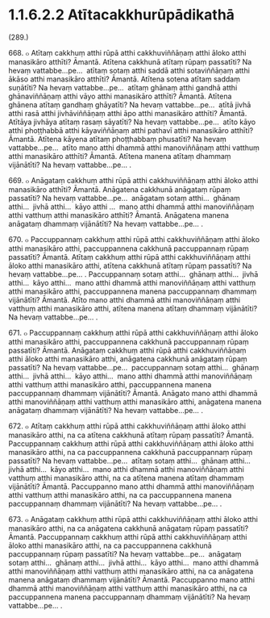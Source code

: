 

# 1.1.6.2.2 Atītacakkhurūpādikathā






(289.)

668\. ๐ Atītaṃ cakkhuṃ atthi rūpā atthi cakkhuviññāṇaṃ atthi āloko atthi manasikāro atthīti? Āmantā. Atītena cakkhunā atītaṃ rūpaṃ passatīti? Na hevaṃ vattabbe…pe…  atītaṃ sotaṃ atthi saddā atthi sotaviññāṇaṃ atthi ākāso atthi manasikāro atthīti? Āmantā. Atītena sotena atītaṃ saddaṃ suṇātīti? Na hevaṃ vattabbe…pe…  atītaṃ ghānaṃ atthi gandhā atthi ghānaviññāṇaṃ atthi vāyo atthi manasikāro atthīti? Āmantā. Atītena ghānena atītaṃ gandhaṃ ghāyatīti? Na hevaṃ vattabbe…pe…  atītā jivhā atthi rasā atthi jivhāviññāṇaṃ atthi āpo atthi manasikāro atthīti? Āmantā. Atītāya jivhāya atītaṃ rasaṃ sāyatīti? Na hevaṃ vattabbe…pe…  atīto kāyo atthi phoṭṭhabbā atthi kāyaviññāṇaṃ atthi pathavī atthi manasikāro atthīti? Āmantā. Atītena kāyena atītaṃ phoṭṭhabbaṃ phusatīti? Na hevaṃ vattabbe…pe…  atīto mano atthi dhammā atthi manoviññāṇaṃ atthi vatthuṃ atthi manasikāro atthīti? Āmantā. Atītena manena atītaṃ dhammaṃ vijānātīti? Na hevaṃ vattabbe…pe… .

669\. ๐ Anāgataṃ cakkhuṃ atthi rūpā atthi cakkhuviññāṇaṃ atthi āloko atthi manasikāro atthīti? Āmantā. Anāgatena cakkhunā anāgataṃ rūpaṃ passatīti? Na hevaṃ vattabbe…pe…  anāgataṃ sotaṃ atthi…  ghānaṃ atthi…  jivhā atthi…  kāyo atthi …  mano atthi dhammā atthi manoviññāṇaṃ atthi vatthuṃ atthi manasikāro atthīti? Āmantā. Anāgatena manena anāgataṃ dhammaṃ vijānātīti? Na hevaṃ vattabbe…pe… .

670\. ๐ Paccuppannaṃ cakkhuṃ atthi rūpā atthi cakkhuviññāṇaṃ atthi āloko atthi manasikāro atthi, paccuppannena cakkhunā paccuppannaṃ rūpaṃ passatīti? Āmantā. Atītaṃ cakkhuṃ atthi rūpā atthi cakkhuviññāṇaṃ atthi āloko atthi manasikāro atthi, atītena cakkhunā atītaṃ rūpaṃ passatīti? Na hevaṃ vattabbe…pe… . Paccuppannaṃ sotaṃ atthi…  ghānaṃ atthi…  jivhā atthi…  kāyo atthi…  mano atthi dhammā atthi manoviññāṇaṃ atthi vatthuṃ atthi manasikāro atthi, paccuppannena manena paccuppannaṃ dhammaṃ vijānātīti? Āmantā. Atīto mano atthi dhammā atthi manoviññāṇaṃ atthi vatthuṃ atthi manasikāro atthi, atītena manena atītaṃ dhammaṃ vijānātīti? Na hevaṃ vattabbe…pe… .

671\. ๐ Paccuppannaṃ cakkhuṃ atthi rūpā atthi cakkhuviññāṇaṃ atthi āloko atthi manasikāro atthi, paccuppannena cakkhunā paccuppannaṃ rūpaṃ passatīti? Āmantā. Anāgataṃ cakkhuṃ atthi rūpā atthi cakkhuviññāṇaṃ atthi āloko atthi manasikāro atthi, anāgatena cakkhunā anāgataṃ rūpaṃ passatīti? Na hevaṃ vattabbe…pe…  paccuppannaṃ sotaṃ atthi…  ghānaṃ atthi…  jivhā atthi…  kāyo atthi…  mano atthi dhammā atthi manoviññāṇaṃ atthi vatthuṃ atthi manasikāro atthi, paccuppannena manena paccuppannaṃ dhammaṃ vijānātīti? Āmantā. Anāgato mano atthi dhammā atthi manoviññāṇaṃ atthi vatthuṃ atthi manasikāro atthi, anāgatena manena anāgataṃ dhammaṃ vijānātīti? Na hevaṃ vattabbe…pe… .

672\. ๐ Atītaṃ cakkhuṃ atthi rūpā atthi cakkhuviññāṇaṃ atthi āloko atthi manasikāro atthi, na ca atītena cakkhunā atītaṃ rūpaṃ passatīti? Āmantā. Paccuppannaṃ cakkhuṃ atthi rūpā atthi cakkhuviññāṇaṃ atthi āloko atthi manasikāro atthi, na ca paccuppannena cakkhunā paccuppannaṃ rūpaṃ passatīti? Na hevaṃ vattabbe…pe…  atītaṃ sotaṃ atthi…  ghānaṃ atthi…  jivhā atthi…  kāyo atthi…  mano atthi dhammā atthi manoviññāṇaṃ atthi vatthuṃ atthi manasikāro atthi, na ca atītena manena atītaṃ dhammaṃ vijānātīti? Āmantā. Paccuppanno mano atthi dhammā atthi manoviññāṇaṃ atthi vatthuṃ atthi manasikāro atthi, na ca paccuppannena manena paccuppannaṃ dhammaṃ vijānātīti? Na hevaṃ vattabbe…pe… .

673\. ๐ Anāgataṃ cakkhuṃ atthi rūpā atthi cakkhuviññāṇaṃ atthi āloko atthi manasikāro atthi, na ca anāgatena cakkhunā anāgataṃ rūpaṃ passatīti? Āmantā. Paccuppannaṃ cakkhuṃ atthi rūpā atthi cakkhuviññāṇaṃ atthi āloko atthi manasikāro atthi, na ca paccuppannena cakkhunā paccuppannaṃ rūpaṃ passatīti? Na hevaṃ vattabbe…pe…  anāgataṃ sotaṃ atthi…  ghānaṃ atthi…  jivhā atthi…  kāyo atthi…  mano atthi dhammā atthi manoviññāṇaṃ atthi vatthuṃ atthi manasikāro atthi, na ca anāgatena manena anāgataṃ dhammaṃ vijānātīti? Āmantā. Paccuppanno mano atthi dhammā atthi manoviññāṇaṃ atthi vatthuṃ atthi manasikāro atthi, na ca paccuppannena manena paccuppannaṃ dhammaṃ vijānātīti? Na hevaṃ vattabbe…pe… .



